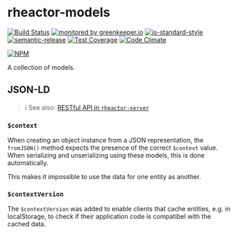 # rheactor-models

[![Build Status](https://travis-ci.org/ResourcefulHumans/rheactor-models.svg?branch=master)](https://travis-ci.org/ResourcefulHumans/rheactor-models)
[![monitored by greenkeeper.io](https://img.shields.io/badge/greenkeeper.io-monitored-brightgreen.svg)](http://greenkeeper.io/) 
[![js-standard-style](https://img.shields.io/badge/code%20style-standard-brightgreen.svg)](http://standardjs.com/)
[![semantic-release](https://img.shields.io/badge/semver-semantic%20release-e10079.svg)](https://github.com/semantic-release/semantic-release)
[![Test Coverage](https://codeclimate.com/github/ResourcefulHumans/rheactor-models/badges/coverage.svg)](https://codeclimate.com/github/ResourcefulHumans/rheactor-models/coverage)
[![Code Climate](https://codeclimate.com/github/ResourcefulHumans/rheactor-models/badges/gpa.svg)](https://codeclimate.com/github/ResourcefulHumans/rheactor-models)

[![NPM](https://nodei.co/npm/rheactor-models.png?downloads=true&downloadRank=true&stars=true)](https://nodei.co/npm/rheactor-models/)

A collection of models.

## JSON-LD

> :information_source: See also: [RESTful API in `rheactor-server`](https://github.com/ResourcefulHumans/rheactor-server/blob/master/README.md#restful-api)

### `$context`

When creating an object instance from a JSON representation, the `fromJSON()` method expects the presence of the correct `$context` value. When serializing and unserializing using these models, this is done automatically.

This makes it impossible to use the data for one entity as another.

### `$contextVersion`

The `$contextVersion` was added to enable clients that cache entities, e.g. in localStorage, to check if their application code is compatibel with the cached data.
